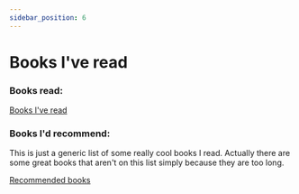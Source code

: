 ```yaml
---
sidebar_position: 6
---
```


# Books I've read

### Books read:

[Books I've read](https://www.goodreads.com/user/show/59442190-iostream)

### Books I'd recommend:

This is just a generic list of some really cool books I read. Actually there are some great books
that aren't on this list simply because they are too long.

[Recommended books](https://www.goodreads.com/review/list/59442190?shelf=good-books-i-d-recommend)



